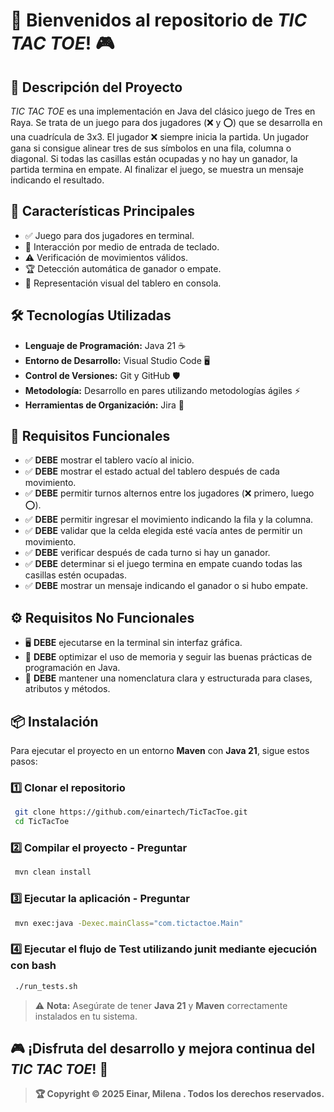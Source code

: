 # 🎉 Bienvenidos al repositorio de _TIC TAC TOE_! 🎮

## 📝 Descripción del Proyecto

_TIC TAC TOE_ es una implementación en Java del clásico juego de Tres en Raya. Se trata de un juego para dos jugadores (❌ y ⭕) que se desarrolla en una cuadrícula de 3x3. El jugador ❌ siempre inicia la partida. Un jugador gana si consigue alinear tres de sus símbolos en una fila, columna o diagonal. Si todas las casillas están ocupadas y no hay un ganador, la partida termina en empate. Al finalizar el juego, se muestra un mensaje indicando el resultado.

## 🚀 Características Principales

- ✅ Juego para dos jugadores en terminal.
- 🎯 Interacción por medio de entrada de teclado.
- ⚠️ Verificación de movimientos válidos.
- 🏆 Detección automática de ganador o empate.
- 🎨 Representación visual del tablero en consola.

## 🛠 Tecnologías Utilizadas

- **Lenguaje de Programación:** Java 21 ☕
- **Entorno de Desarrollo:** Visual Studio Code 🖥️
- **Control de Versiones:** Git y GitHub 🛡️
- **Metodología:** Desarrollo en pares utilizando metodologías ágiles ⚡
- **Herramientas de Organización:** Jira 📌

## 🎯 Requisitos Funcionales

- ✅ **DEBE** mostrar el tablero vacío al inicio.
- ✅ **DEBE** mostrar el estado actual del tablero después de cada movimiento.
- ✅ **DEBE** permitir turnos alternos entre los jugadores (❌ primero, luego ⭕).
- ✅ **DEBE** permitir ingresar el movimiento indicando la fila y la columna.
- ✅ **DEBE** validar que la celda elegida esté vacía antes de permitir un movimiento.
- ✅ **DEBE** verificar después de cada turno si hay un ganador.
- ✅ **DEBE** determinar si el juego termina en empate cuando todas las casillas estén ocupadas.
- ✅ **DEBE** mostrar un mensaje indicando el ganador o si hubo empate.

## ⚙️ Requisitos No Funcionales

- 🖥️ **DEBE** ejecutarse en la terminal sin interfaz gráfica.
- 🚀 **DEBE** optimizar el uso de memoria y seguir las buenas prácticas de programación en Java.
- 📌 **DEBE** mantener una nomenclatura clara y estructurada para clases, atributos y métodos.

## 📦 Instalación

Para ejecutar el proyecto en un entorno **Maven** con **Java 21**, sigue estos pasos:

### 1️⃣ Clonar el repositorio

```sh
 git clone https://github.com/einartech/TicTacToe.git
 cd TicTacToe
```

### 2️⃣ Compilar el proyecto - Preguntar

```sh
 mvn clean install
```

### 3️⃣ Ejecutar la aplicación - Preguntar

```sh
 mvn exec:java -Dexec.mainClass="com.tictactoe.Main"
```

### 4️⃣ Ejecutar el flujo de Test utilizando junit mediante ejecución con bash

```sh
 ./run_tests.sh
```

> ⚠️ **Nota:** Asegúrate de tener **Java 21** y **Maven** correctamente instalados en tu sistema.

## 🎮 ¡Disfruta del desarrollo y mejora continua del _TIC TAC TOE_! 🚀

> **🏆 Copyright © 2025 Einar, Milena . Todos los derechos reservados.**
